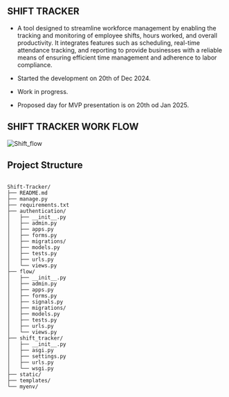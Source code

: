 
## SHIFT TRACKER

- A tool designed to streamline workforce management by enabling the tracking and monitoring of employee shifts, hours worked, and overall productivity. It integrates features such as scheduling, real-time attendance tracking, and reporting to provide businesses with a reliable means of ensuring efficient time management and adherence to labor compliance.

- Started the development on 20th of Dec 2024. 
- Work in progress.
- Proposed day for MVP presentation is on 20th od Jan 2025.

## SHIFT TRACKER WORK FLOW 

![Shift_flow](https://github.com/user-attachments/assets/f2d1c22f-0472-4e5f-b04d-34cf022d8b83)

## Project Structure

```## Project Structure.

Shift-Tracker/
├── README.md
├── manage.py
├── requirements.txt
├── authentication/
│   ├── __init__.py
│   ├── admin.py
│   ├── apps.py
│   ├── forms.py
│   ├── migrations/
│   ├── models.py
│   ├── tests.py
│   ├── urls.py
│   └── views.py
├── flow/
│   ├── __init__.py
│   ├── admin.py
│   ├── apps.py
│   ├── forms.py
│   ├── signals.py
│   ├── migrations/
│   ├── models.py
│   ├── tests.py
│   ├── urls.py
│   └── views.py
├── shift_tracker/
│   ├── __init__.py
│   ├── asgi.py
│   ├── settings.py
│   ├── urls.py
│   └── wsgi.py
├── static/
├── templates/
└── myenv/


